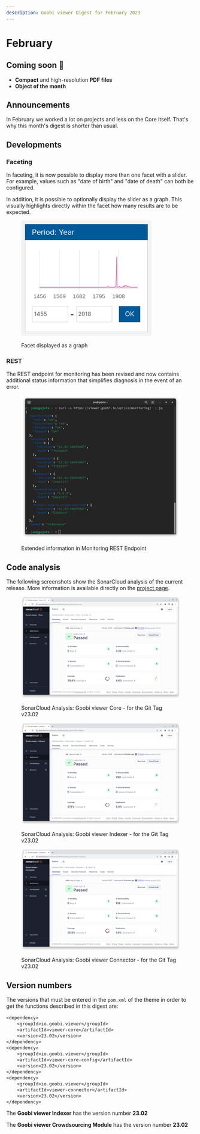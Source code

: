 ```yaml
---
description: Goobi viewer Digest for February 2023
---
```


# February

## Coming soon :rocket:&#x20;

* **Compact** and high-resolution **PDF files**
* **Object of the month**

## Announcements

In February we worked a lot on projects and less on the Core itself. That's why this month's digest is shorter than usual.

## Developments

### Faceting&#x20;

In faceting, it is now possible to display more than one facet with a slider. For example, values such as "date of birth" and "date of death" can both be configured.&#x20;

In addition, it is possible to optionally display the slider as a graph. This visually highlights directly within the facet how many results are to be expected.

<figure><img src="../.gitbook/assets/23.02_EN_search-facet-graph.png" alt=""><figcaption><p>Facet displayed as a graph</p></figcaption></figure>

### REST

The REST endpoint for monitoring has been revised and now contains additional status information that simplifies diagnosis in the event of an error.

<figure><img src="../.gitbook/assets/23.02_rest-monitoring.png" alt=""><figcaption><p>Extended information in Monitoring REST Endpoint</p></figcaption></figure>

## Code analysis

The following screenshots show the SonarCloud analysis of the current release. More information is available directly on the [project page](https://sonarcloud.io/organizations/intranda/projects).

<figure><img src="../.gitbook/assets/23.02_sonar_core.png" alt=""><figcaption><p>SonarCloud Analysis: Goobi viewer Core - for the Git Tag v23.02</p></figcaption></figure>

<figure><img src="../.gitbook/assets/23.02_sonar_indexer.png" alt=""><figcaption><p>SonarCloud Analysis: Goobi viewer Indexer - for the Git Tag v23.02</p></figcaption></figure>

<figure><img src="../.gitbook/assets/23.02_sonar_connector.png" alt=""><figcaption><p>SonarCloud Analysis: Goobi viewer Connector - for the Git Tag v23.02</p></figcaption></figure>

## Version numbers&#x20;

The versions that must be entered in the `pom.xml` of the theme in order to get the functions described in this digest are:

```markup
<dependency>
    <groupId>io.goobi.viewer</groupId>
    <artifactId>viewer-core</artifactId>
    <version>23.02</version>
</dependency>
<dependency>
    <groupId>io.goobi.viewer</groupId>
    <artifactId>viewer-core-config</artifactId>
    <version>23.02</version>
</dependency>
<dependency>
    <groupId>io.goobi.viewer</groupId>
    <artifactId>viewer-connector</artifactId>
    <version>23.02</version>
</dependency>
```

The **Goobi viewer Indexer** has the version number **23.02**

The **Goobi viewer Crowdsourcing Module** has the version number **23.02**
